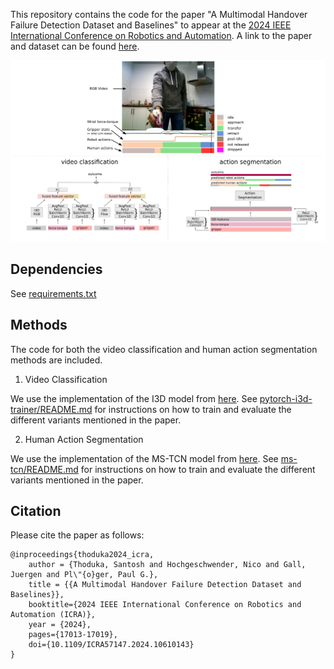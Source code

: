 This repository contains the code for the paper "A Multimodal Handover Failure Detection Dataset and Baselines" to appear at the [2024 IEEE International Conference on Robotics and Automation](https://2024.ieee-icra.org/). A link to the paper and dataset can be found [here](https://sthoduka.github.io/handover_failure_detection/).

![graphical abstract](docs/graphical_abstract.png)

## Dependencies
See [requirements.txt](requirements.txt)


## Methods
The code for both the video classification and human action segmentation methods are included.

1. Video Classification

We use the implementation of the I3D model from [here](https://github.com/piergiaj/pytorch-i3d). See [pytorch-i3d-trainer/README.md](pytorch-i3d-trainer/) for instructions on how to train and evaluate the different variants mentioned in the paper.


2. Human Action Segmentation

We use the implementation of the MS-TCN model from [here](https://github.com/yabufarha/ms-tcn). See [ms-tcn/README.md](ms-tcn/) for instructions on how to train and evaluate the different variants mentioned in the paper.

## Citation
Please cite the paper as follows:
```
@inproceedings{thoduka2024_icra,
    author = {Thoduka, Santosh and Hochgeschwender, Nico and Gall, Juergen and Pl\"{o}ger, Paul G.},
    title = {{A Multimodal Handover Failure Detection Dataset and Baselines}},
    booktitle={2024 IEEE International Conference on Robotics and Automation (ICRA)},
    year = {2024},
    pages={17013-17019},
    doi={10.1109/ICRA57147.2024.10610143}
}
```
